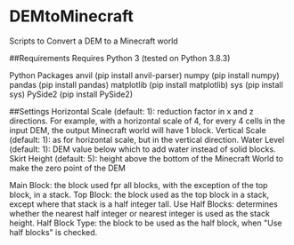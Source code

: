 # DEMtoMinecraft
Scripts to Convert a DEM to a Minecraft world


##Requirements
Requires Python 3 (tested on Python 3.8.3)

Python Packages
	anvil (pip install anvil-parser)
	numpy (pip install numpy)
	pandas (pip install pandas)
	matplotlib (pip install matplotlib)
	sys (pip install sys)
	PySide2 (pip install PySide2)

##Settings
Horizontal Scale (default: 1): reduction factor in x and z directions. For example, with a horizontal scale of 4, for every 4 cells in the input DEM, the output Minecraft world will have 1 block.
Vertical Scale (default: 1): as for horizontal scale, but in the vertical direction.
Water Level (default: 1): DEM value below which to add water instead of solid blocks.
Skirt Height (default: 5): height above the bottom of the Minecraft World to make the zero point of the DEM

Main Block: the block used fpr all blocks, with the exception of the top block, in a stack.
Top Block: the block used as the top block in a stack, except where that stack is a half integer tall.
Use Half Blocks: determines whether the nearest half integer or nearest integer is used as the stack height.
Half Block Type: the block to be used as the half block, when "Use half blocks" is checked.
